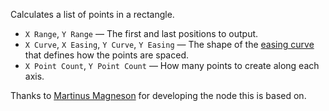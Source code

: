 Calculates a list of points in a rectangle.

   - `X Range`, `Y Range` — The first and last positions to output.
   - `X Curve`, `X Easing`, `Y Curve`, `Y Easing` — The shape of the [easing curve](vuo-nodeset://vuo.motion) that defines how the points are spaced.
   - `X Point Count`, `Y Point Count` — How many points to create along each axis.

Thanks to [Martinus Magneson](https://vuo.org/user/3272) for developing the node this is based on.
